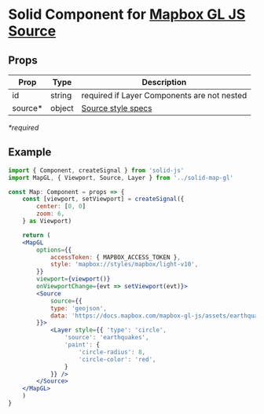 # Solid Component for [Mapbox GL JS Source](https://docs.mapbox.com/mapbox-gl-js/api/sources/)

## Props

| Prop     | Type   | Description                                                                    |
| -------- | ------ | ------------------------------------------------------------------------------ |
| id       | string | required if Layer Components are not nested                                    |
| source\* | object | [Source style specs](https://docs.mapbox.com/mapbox-gl-js/style-spec/sources/) |

_\*required_

## Example

```jsx
import { Component, createSignal } from 'solid-js'
import MapGL, { Viewport, Source, Layer } from '../solid-map-gl'

const Map: Component = props => {
    const [viewport, setViewport] = createSignal({
        center: [0, 0]
        zoom: 6,
    } as Viewport)

    return (
    <MapGL
        options={{
            accessToken: { MAPBOX_ACCESS_TOKEN },
            style: 'mapbox://styles/mapbox/light-v10',
        }}
        viewport={viewport()}
        onViewportChange={evt => setViewport(evt)}>
        <Source
            source={{
            type: 'geojson',
            data: 'https://docs.mapbox.com/mapbox-gl-js/assets/earthquakes.geojson'
        }}>
            <Layer style={{ 'type': 'circle',
                'source': 'earthquakes',
                'paint': {
                    'circle-radius': 8,
                    'circle-color': 'red',
                }
            }} />
        </Source>
    </MapGL>
    )
}
```
